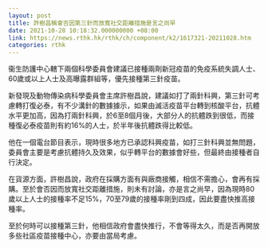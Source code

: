 ```yaml
---
layout: post
title: 許樹昌稱會否因第三針而放寬社交距離措施是言之尚早
date: 2021-10-28 10:18:32.000000000 +08:00
link: https://news.rthk.hk/rthk/ch/component/k2/1617321-20211028.htm
categories: rthk
---
```


衞生防護中心轄下兩個科學委員會建議已接種兩劑新冠疫苗的免疫系統失調人士、60歲或以上人士及高曝露群組等，優先接種第三針疫苗。

新發現及動物傳染病科學委員會主席許樹昌說，建議如打了兩針科興，第三針可考慮轉打復必泰，有不少溝針的數據據示，如果由滅活疫苗平台轉到核酸平台，抗體水平更加高，因為打兩針科興，於6至8個月後，大部分人的抗體跌到很低，而接種復必泰疫苗則有約16%的人士，於半年後抗體跌得比較低。

他在一個電台節目表示，現時很多地方已承認科興疫苗，如打三針科興並無問題，委員會主要是考慮抗體持久及效果，似乎轉平台的數據會好些，但最終由接種者自行決定。

在貨源方面，許樹昌說，政府在採購方面有與廠商接觸，相信不需擔心，會再有採購。至於會否因而放寬社交距離措施，則未有討論，亦是言之尚早，因為現時80歲以上人士的接種率不足15%，70至79歲的接種率剛到四成，因此要盡快推高接種率。

至於何時可以接種第三針，他相信政府會盡快推行，不會等得太久，而是否再開放多些社區疫苗接種中心，亦要由當局考慮。
